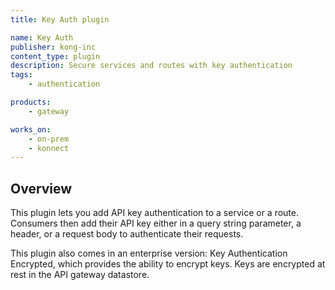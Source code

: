 ```yaml
---
title: Key Auth plugin

name: Key Auth
publisher: kong-inc
content_type: plugin
description: Secure services and routes with key authentication
tags:
    - authentication

products:
    - gateway

works_on:
    - on-prem
    - konnect
---
```


## Overview

This plugin lets you add API key authentication to a service or a route. Consumers then add their API key either in a query string parameter, a header, or a request body to authenticate their requests.

This plugin also comes in an enterprise version: Key Authentication Encrypted, which provides the ability to encrypt keys. Keys are encrypted at rest in the API gateway datastore.
